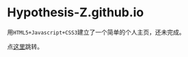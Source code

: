 # Hypothesis-Z.github.io

用`HTML5+Javascript+CSS3`建立了一个简单的个人主页，还未完成。

点[这里](https:\\hypothesis-z.github.io)跳转。
